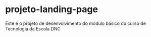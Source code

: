 # projeto-landing-page
Este é o projeto de desenvolvimento do módulo básico do curso de Tecnologia da Escola DNC
